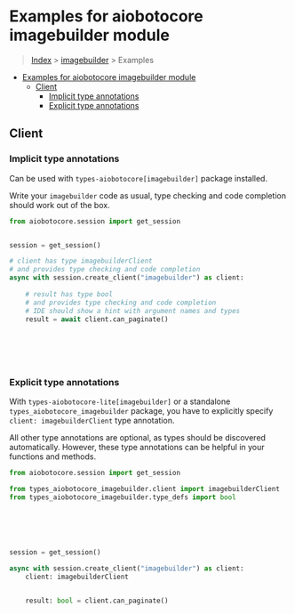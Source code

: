 <a id="examples-for-aiobotocore-imagebuilder-module"></a>

# Examples for aiobotocore imagebuilder module

> [Index](../README.md) > [imagebuilder](./README.md) > Examples

- [Examples for aiobotocore imagebuilder module](#examples-for-aiobotocore-imagebuilder-module)
  - [Client](#client)
    - [Implicit type annotations](#implicit-type-annotations)
    - [Explicit type annotations](#explicit-type-annotations)

<a id="client"></a>

## Client

<a id="implicit-type-annotations"></a>

### Implicit type annotations

Can be used with `types-aiobotocore[imagebuilder]` package installed.

Write your `imagebuilder` code as usual, type checking and code completion
should work out of the box.

```python
from aiobotocore.session import get_session


session = get_session()

# client has type imagebuilderClient
# and provides type checking and code completion
async with session.create_client("imagebuilder") as client:
    
    # result has type bool
    # and provides type checking and code completion
    # IDE should show a hint with argument names and types
    result = await client.can_paginate()
    

    

    
```

<a id="explicit-type-annotations"></a>

### Explicit type annotations

With `types-aiobotocore-lite[imagebuilder]` or a standalone
`types_aiobotocore_imagebuilder` package, you have to explicitly specify
`client: imagebuilderClient` type annotation.

All other type annotations are optional, as types should be discovered
automatically. However, these type annotations can be helpful in your functions
and methods.

```python
from aiobotocore.session import get_session

from types_aiobotocore_imagebuilder.client import imagebuilderClient
from types_aiobotocore_imagebuilder.type_defs import bool






session = get_session()

async with session.create_client("imagebuilder") as client:
    client: imagebuilderClient

    
    result: bool = client.can_paginate()
    

    

    
```
